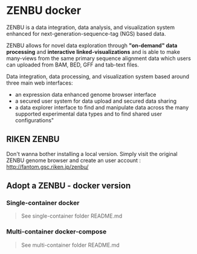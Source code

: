 # ZENBU docker
ZENBU is a data integration, data analysis, and visualization system enhanced for next-generation-sequence-tag (NGS) based data.

ZENBU allows for novel data exploration through **"on-demand" data processing** and **interactive linked-visualizations** and is able to make many-views from the same primary sequence alignment data which users can uploaded from BAM, BED, GFF and tab-text files. 

Data integration, data processing, and visualization system based around three main web interfaces: 
  - an expression data enhanced genome browser interface
  - a secured user system for data upload and secured data sharing
  - a data explorer interface to find and manipulate data across the many supported experimental data types and to find shared user configurations"

## RIKEN ZENBU

Don't wanna bother installing a local version. Simply visit the original ZENBU genome browser and create an user account : http://fantom.gsc.riken.jp/zenbu/ 


## Adopt a ZENBU - docker version

### Single-container docker

> See single-container folder README.md 


### Multi-container docker-compose

> See multi-container folder README.md 
